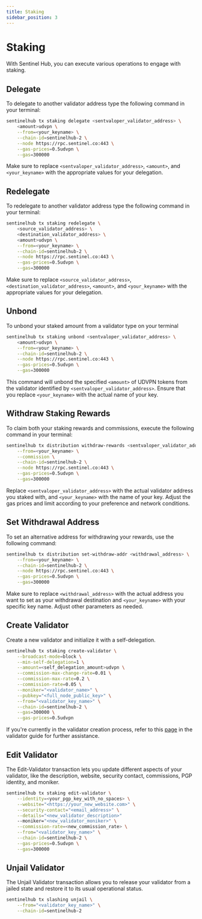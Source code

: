 ```yaml
---
title: Staking
sidebar_position: 3
---
```


# Staking

With Sentinel Hub, you can execute various operations to engage with staking.


## Delegate

To delegate to another validator address type the following command in your terminal:

```bash
sentinelhub tx staking delegate <sentvaloper_validator_address> \
    <amount>udvpn \
    --from=<your_keyname> \
    --chain-id=sentinelhub-2 \
    --node https://rpc.sentinel.co:443 \
    --gas-prices=0.5udvpn \
    --gas=300000
```

Make sure to replace `<sentvaloper_validator_address>`, `<amount>`, and `<your_keyname>` with the appropriate values for your delegation.


## Redelegate

To redelegate to another validator address type the following command in your terminal:

```bash
sentinelhub tx staking redelegate \
    <source_validator_address> \
    <destination_validator_address> \
    <amount>udvpn \
    --from=<your_keyname> \
    --chain-id=sentinelhub-2 \
    --node https://rpc.sentinel.co:443 \
    --gas-prices=0.5udvpn \
    --gas=300000
```

Make sure to replace `<source_validator_address>`,  `<destination_validator_address>`, `<amount>`, and `<your_keyname>` with the appropriate values for your delegation.


## Unbond

To unbond your staked amount from a validator type on your terminal

```bash
sentinelhub tx staking unbond <sentvaloper_validator_address> \
    <amount>udvpn \
    --from=<your_keyname> \
    --chain-id=sentinelhub-2 \
    --node https://rpc.sentinel.co:443 \
    --gas-prices=0.5udvpn \
    --gas=300000
```

This command will unbond the specified `<amount>` of UDVPN tokens from the validator identified by `<sentvaloper_validator_address>`. Ensure that you replace `<your_keyname>` with the actual name of your key.


## Withdraw Staking Rewards

To claim both your staking rewards and commissions, execute the following command in your terminal:

```bash
sentinelhub tx distribution withdraw-rewards <sentvaloper_validator_address> \
    --from=<your_keyname> \
    --commission \
    --chain-id=sentinelhub-2 \
    --node https://rpc.sentinel.co:443 \
    --gas-prices=0.5udvpn \
    --gas=300000
```

Replace `<sentvaloper_validator_address>` with the actual validator address you staked with, and `<your_keyname>` with the name of your key. Adjust the gas prices and limit according to your preference and network conditions.


## Set Withdrawal Address

To set an alternative address for withdrawing your rewards, use the following command:

```bash
sentinelhub tx distribution set-withdraw-addr <withdrawal_address> \
    --from=<your_keyname> \
    --chain-id=sentinelhub-2 \
    --node https://rpc.sentinel.co:443 \
    --gas-prices=0.5udvpn \
    --gas=300000
```

Make sure to replace `<withdrawal_address>` with the actual address you want to set as your withdrawal destination and `<your_keyname>` with your specific key name. Adjust other parameters as needed.


## Create Validator

Create a new validator and initialize it with a self-delegation.

```bash
sentinelhub tx staking create-validator \
    --broadcast-mode=block \
    --min-self-delegation=1 \
    --amount=<self_delegation_amount>udvpn \
    --commission-max-change-rate=0.01 \
    --commission-max-rate=0.2 \
    --commission-rate=0.05 \
    --moniker="<validator_name>" \
    --pubkey="<full_node_public_key>" \
    --from="<validator_key_name>" \
    --chain-id=sentinelhub-2 \
    --gas=300000 \
    --gas-prices=0.5udvpn
```

If you're currently in the validator creation process, refer to this [page](/validator-setup/become-validator) in the validator guide for further assistance.


## Edit Validator

The Edit-Validator transaction lets you update different aspects of your validator, like the description, website, security contact, commissions, PGP identity, and moniker.

```bash
sentinelhub tx staking edit-validator \
    --identity=<your_pgp_key_with_no_spaces> \
    --website="<https://your_new_website.com>" \
    --security-contact="<email_address>" \
    --details="<new_validator_description>"
    --moniker="<new_validator_moniker>" \
    --commission-rate=<new_commission_rate> \
    --from="<validator_key_name>" \
    --chain-id=sentinelhub-2 \
    --gas-prices=0.5udvpn \
    --gas=300000
```


## Unjail Validator

The Unjail Validator transaction allows you to release your validator from a jailed state and restore it to its usual operational status.

```bash
sentinelhub tx slashing unjail \
    --from="<validator_key_name>" \
    --chain-id=sentinelhub-2
```